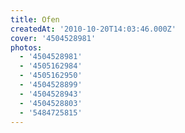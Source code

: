 ```yaml
---
title: Ofen
createdAt: '2010-10-20T14:03:46.000Z'
cover: '4504528981'
photos:
  - '4504528981'
  - '4505162984'
  - '4505162950'
  - '4504528899'
  - '4504528943'
  - '4504528803'
  - '5484725815'
---
```


